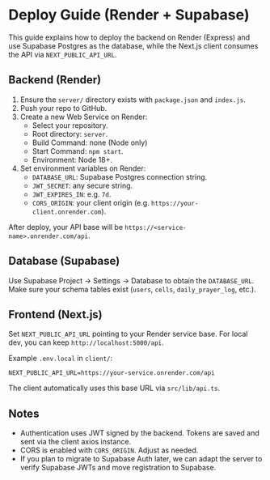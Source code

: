 # Deploy Guide (Render + Supabase)

This guide explains how to deploy the backend on Render (Express) and use Supabase Postgres as the database, while the Next.js client consumes the API via `NEXT_PUBLIC_API_URL`.

## Backend (Render)

1. Ensure the `server/` directory exists with `package.json` and `index.js`.
2. Push your repo to GitHub.
3. Create a new Web Service on Render:
   - Select your repository.
   - Root directory: `server`.
   - Build Command: none (Node only)
   - Start Command: `npm start`.
   - Environment: Node 18+.
4. Set environment variables on Render:
   - `DATABASE_URL`: Supabase Postgres connection string.
   - `JWT_SECRET`: any secure string.
   - `JWT_EXPIRES_IN`: e.g. `7d`.
   - `CORS_ORIGIN`: your client origin (e.g. `https://your-client.onrender.com`).

After deploy, your API base will be `https://<service-name>.onrender.com/api`.

## Database (Supabase)

Use Supabase Project → Settings → Database to obtain the `DATABASE_URL`. Make sure your schema tables exist (`users`, `cells`, `daily_prayer_log`, etc.).

## Frontend (Next.js)

Set `NEXT_PUBLIC_API_URL` pointing to your Render service base. For local dev, you can keep `http://localhost:5000/api`.

Example `.env.local` in `client/`:

```
NEXT_PUBLIC_API_URL=https://your-service.onrender.com/api
```

The client automatically uses this base URL via `src/lib/api.ts`.

## Notes

- Authentication uses JWT signed by the backend. Tokens are saved and sent via the client axios instance.
- CORS is enabled with `CORS_ORIGIN`. Adjust as needed.
- If you plan to migrate to Supabase Auth later, we can adapt the server to verify Supabase JWTs and move registration to Supabase.